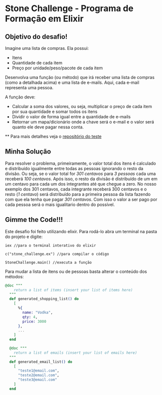 # Stone Challenge - Programa de Formação em Elixir

## Objetivo do desafio!

Imagine uma lista de compras. Ela possui:

- Itens
- Quantidade de cada item
- Preço por unidade/peso/pacote de cada item

Desenvolva uma função (ou método) que irá receber uma lista de compras (como a detalhada acima) e uma lista de e-mails. Aqui, cada e-mail representa uma pessoa. 

A função deve:

- Calcular a soma dos valores, ou seja, multiplicar o preço de cada item por sua quantidade e somar todos os itens
- Dividir o valor de forma igual entre a quantidade de e-mails
- Retornar um mapa/dicionário onde a chave será o e-mail e o valor será quanto ele deve pagar nessa conta.

** Para mais detalhes veja o [repositório do teste](https://gist.github.com/programa-elixir/1bd50a6d97909f2daa5809c7bb5b9a8a)

## Minha Solução

Para resolver o problema, primeiramente, o valor total dos itens é calculado e distribuído igualmente entre todas as pessoas ignorando o resto da divisão. Ou seja, se o valor total for *301 centavos* para *3 pessoas* cada uma receberá *100 centavos*. Após isso, o resto da divisão é distribuído de um em um centavo para cada um dos integrantes até que chegue a zero. No nosso exemplo dos 301 centavos, cada integrante receberá 300 centavos e o resto (*1 centavo*) será distribuído para a primeira pessoa da lista fazendo com que ela tenha que pagar *301 centavos*. Com isso o valor a ser pago por cada pessoa será o mais igualitario dentro do possível.

## Gimme the Code!!!

Este desafio foi feito utilizando elixir. Para rodá-lo abra um terminal na pasta do projeto e digite:

```
iex //para o terminal interativo do elixir

c("stone_challenge.ex") //para compilar o código

StoneChallenge.main() //executa a função

```

Para mudar a lista de itens ou de pessoas basta alterar o conteúdo dos métodos:

```elixir
@doc """
    return a list of items (insert your list of items here)
  """
  def generated_shopping_list() do
    [
      %{
        name: "Vodka",
        qty: 4,
        price: 3000
      },
      ...
    ]
  end

  @doc """
    return a list of emails (insert your list of emails here)
  """
  def generated_email_list() do
    [
      "teste1@email.com",
      "teste2@email.com",
      "teste3@email.com"
    ]
  end
```